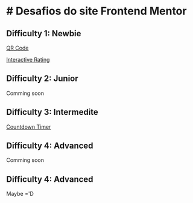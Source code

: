 <h1># Desafios do site Frontend Mentor</h1>

<h2>Difficulty 1: Newbie</h2>

<p>
    <a href="https://hugoalbuquerque1993.github.io/Frontend-Mentor/qr-code-component-main/index.html">QR Code</a>
</p>
<p>
    <a href="https://hugoalbuquerque1993.github.io/Frontend-Mentor/interactive-rating-component-main/index.html">Interactive Rating</a>
</p>
<h2>Difficulty 2: Junior</h2>
<p>
    <a>Comming soon</a>
</p>
<h2>Difficulty 3: Intermedite</h2>
<p>
    <a href="https://hugoalbuquerque1993.github.io/Frontend-Mentor/launch-countdown-timer-main/index.html">Countdown Timer</a>
</p>
<h2>Difficulty 4: Advanced</h2>
<p>
    <a>Comming soon</a>
</p>
<h2>Difficulty 4: Advanced</h2>
<p>
    <a>Maybe ='D</a>
</p>
